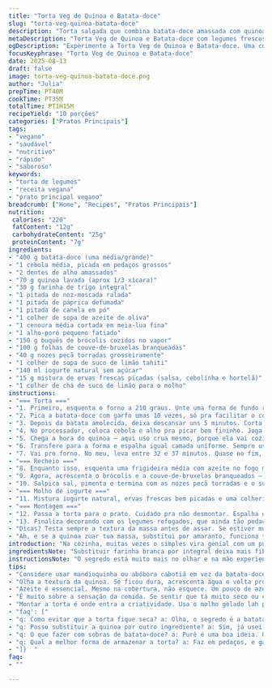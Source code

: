 ```yaml
---
title: "Torta Veg de Quinoa e Batata-doce"
slug: "torta-veg-quinoa-batata-doce"
description: "Torta salgada que combina batata-doce amassada com quinoa crua, especiarias e farinha para dar liga. Cobertura colorida com legumes refogados como cenoura, alho-poró, brócolis e couve-de-bruxelas, finalizada com nozes pecã torradas e um toque ácido de limão. Molho cremoso de iogurte com ervas frescas traz frescor e leveza. Nada de ovos, só plant power aqui. Assa até dourar, firmar e soltar aquele perfume que te chama. Nutritiva, vegana, balanceada, fácil e cheia de texturas que se completam. Um prato principal que vai bem com uma saladona verde e pão crocante. Leve e rica em fibras e proteínas, boa para quem quer sair da mesmice."
metaDescription: "Torta Veg de Quinoa e Batata-doce com legumes frescos e molho de iogurte. Sabor e nutrição em cada camada da receita"
ogDescription: "Experimente a Torta Veg de Quinoa e Batata-doce. Uma combinação perfeita de texturas, sabores e cores. Ideal para compartilhar em qualquer refeição"
focusKeyphrase: "Torta Veg de Quinoa e Batata-doce"
date: 2025-08-13
draft: false
image: torta-veg-quinoa-batata-doce.png
author: "Julia"
prepTime: PT40M
cookTime: PT35M
totalTime: PT1H15M
recipeYield: "10 porções"
categories: ["Pratos Principais"]
tags:
- "vegano"
- "saudável"
- "nutritivo"
- "rápido"
- "saboroso"
keywords:
- "torta de legumes"
- "receita vegana"
- "prato principal vegano"
breadcrumb: ["Home", "Recipes", "Pratos Principais"]
nutrition: 
 calories: "220"
 fatContent: "12g"
 carbohydrateContent: "25g"
 proteinContent: "7g"
ingredients:
- "400 g batata-doce (uma média/grande)"
- "1 cebola média, picada em pedaços grossos"
- "2 dentes de alho amassados"
- "70 g quinoa lavada (aprox 1/3 xícara)"
- "30 g farinha de trigo integral"
- "1 pitada de noz-moscada ralada"
- "1 pitada de páprica defumada"
- "1 pitada de canela em pó"
- "1 colher de sopa de azeite de oliva"
- "1 cenoura média cortada em meia-lua fina"
- "1 alho-poró pequeno fatiado"
- "150 g buquês de brócolis cozidos no vapor"
- "100 g folhas de couve-de-bruxelas branqueadas"
- "40 g nozes pecã torradas grosseiramente"
- "1 colher de sopa de suco de limão tahiti"
- "140 ml iogurte natural sem açúcar"
- "15 g mistura de ervas frescas picadas (salsa, cebolinha e hortelã)"
- "1 colher de chá de suco de limão para o molho"
instructions:
- "=== Torta ==="
- "1. Primeiro, esquenta o forno a 210 graus. Unte uma forma de fundo removível de 23 cm, aquela pratona boa que dá pra desmontar e desenformar depois."
- "2. Pica a batata-doce com garfo umas 10 vezes, só pra facilitar o cozimento. Pode assar na micro-ondas por 7-9 minutos, virando na metade, até ficar bem mole. Se não tiver micro, assa direto no forno, uns 30 minutos. Testa com o garfo pra não errar."
- "3. Depois da batata amolecida, deixa descansar uns 5 minutos. Corta ao meio, esvazia com colher e amassa meio grosseiro, pra textura não ficar uniforme. Usa só 3/4 de xícara da polpa, o resto pode guardar para um purê depois."
- "4. No processador, coloca cebola e alho pra picar bem fininho. Joga na tigela, adiciona a batata amassada e mistura até sumir os pedaços grandes da cebola."
- "5. Chega a hora do quinoa – aqui uso crua mesmo, porque ela vai cozinhar no forno com a umidade da batata. Põe a quinoa, farinha integral, noz-moscada, páprica defumada, canela, sal e pimenta. Mistura tudo, até virar uma massa contundente. Se perceber que tá grudando demais, pode adicionar mais farinha integral aos poucos. Igual massa de pão, toca com os dedos molhados pra ajeitar tudo."
- "6. Transfere para a forma e espalha igual camada uniforme. Sempre uso o truque dos dedos molhados pra evitar que grude e aliso com as costas da colher molhada também. Finaliza passando azeite por cima com pincel, ajuda a dourar e criar aquela crostinha que eu adoro."
- "7. Vai pro forno. No meu, leva entre 32 e 37 minutos. Quase no fim, fica de olho na cor, tem que estar bronzeada e firme ao toque. Se ficar mole, deixa uns minutinhos a mais."
- "=== Recheio ==="
- "8. Enquanto isso, esquenta uma frigideira média com azeite no fogo médio-baixo. Solta a cenoura e o alho-poró com tampa. Quer eles macios, fracinhos, sem dourar muito. Cerca de 6-7 minutos. Refoga leve, textura macia mas ainda um pouco firme."
- "9. Agora, acrescenta o brócolis e a couve-de-bruxelas branqueados – só para aquecer. Se não tem couve-de-bruxelas, pode substituir por couve-flor ou até repolho fininho."
- "10. Salpica sal, pimenta e termina com as nozes pecã torradas e o suco de limão. Mistura tudo delicadamente pra não quebrar demais. Sabe o toque cítrico que sobe aroma? É o limão fazendo seu charme."
- "=== Molho de iogurte ==="
- "11. Mistura iogurte natural, ervas frescas bem picadas e uma colherinha de suco de limão. Salpica sal e pimenta do reino moída na hora. Ajusta se quiser um molho mais ácido ou mais leve, às vezes adiciono uma colherinha de mel pra suavizar."
- "=== Montagem ==="
- "12. Passa a torta para o prato. Cuidado pra não desmontar. Espalha o molho de iogurte por cima, com colher ou mesmo com faca, deixando que ele escorra nas laterais."
- "13. Finaliza decorando com os legumes refogados, que ainda tão pedacinhos crocantes, e umas nozes pecã a mais pra morder."
- "Dicas? Testa sempre a textura da massa antes de assar. Se estiver muito solta, corrige com mais farinha. Se quiser variar, troca a batata-doce por mandioquinha ou abóbora moranga. O refogado com alho-poró é o que deixa o recheio molhadinho – não pula essa parte ou fica seco."
- "Ah, e se a quinoa zuar tua massa, substitui por amaranto, funciona também. Percebe quando tudo tá cozido pelo cheiro doce da batata e o brilho do pistache corado em cima? Sensação boa, de comida caseira com toque diferente."
introduction: "Na cozinha, muitas vezes o simples vira genial com um punhado extra de cuidado e conhecimento. Aqui, uma torta de quinoa e batata-doce, sem ovos, que surpreende pela textura e sabor. Não é só juntar ingredientes, tem que ir sentindo a massa, o ponto do legumes, a cor no forno. Aprendi que usar quinoa crua no recheio funciona porque a batata-que já solta umidade- ajuda a cozinhar sem deixar seco. A mistura de temperos traz um quê de conforto com um toque exótico. O topo crocante das nozes com um molho de iogurte e ervas frescas dá o choque de frescor. Refeição completa, vegana, receita que garanto muita gente vai querer repetir."
ingredientsNote: "Substituir farinha branca por integral deixa mais fibra e dá mais estrutura; também já usei farinha de aveia, mas aí cuida pra não ficar muito quebradiça. Pra quinoa, sempre lavo e escorro bem, ainda que use crua. Pode trocar o alho-poró por cebola roxa se quiser um sabor mais marcante. As nozes pecã são opcionais, mas troque por castanha de caju ou amêndoas para variar a crocância. Batata-doce pode ser substituída por mandioquinha ou abóbora cabotiá. Use iogurte natural sem sabor para não interferir no tempero, iogurte vegetal também funciona numa urgência. Para as ervas, salsa, cebolinha e hortelã fresca fazem toda diferença, mas se for tempo de inverno, manjericão também é ótimo. Sempre afina com limão o creme e o refogado para balancear o doce da batata e o amarguinho das couves."
instructionsNote: "O segredo está muito mais no olhar e na mão experiente do que na minutagem exata. Senti que a batata deve estar bem macia pra dar liga, mas não aguada demais, daí a importância de escorrer e deixar descansar. O toque na massa ajuda a identificar se precisa mais farinha: a mão molhada sem grudar é chave. No forno, quando começa a dourar a borda e firme ao toque sem grudar no dedo, está na hora de tirar. Refogar os legumes com tampa baixa retém umidade e sabor, bem diferente de fritar muito. Observa o aroma que sobe da frigideira: se começar a ficar forte e escuro, é sinal que queimou, parar antes é melhor. A montagem permite ser criativo: usa o molho antes ou depois; os legumes podem ser distribuídos de forma mais artística para surpreender luz e cor no prato final."
tips:
- "Considere usar mandioquinha ou abóbora cabotiá em vez da batata-doce. Experimente isso. A textura muda; sabor também. Mas a essência tá lá. Olho sempre na umidade pra não ficar seco. O truque é mexer a massa, se tá firme pode ir, se não, mais farinha."
- "Olha a textura da quinoa. Se ficou dura, acrescenta água e volta pro forno de novo. Pode usar amaranto se rolar desencontro com a quinoa, não é o fim do mundo. Tô aqui pra testar, solta a criatividade na cozinha. Um pouco de sal vai ajudar no sabor."
- "Azeite é essencial. Mesmo na cobertura, não esquece. Um pouco de azeite por cima antes do forno dá aquele brilho e crocância que a gente adora. Não seja econômico aqui, é o que traz textura. E check no forno, aroma diz tudo. Se tá perfume de batata doce assando, tá no caminho certo."
- "É muito sobre a sensação da comida. Se sentir que tá muito seco ou compacto, vai ajeitando com água, isso pode salvar. Sempre fica atento, os legumes refogados precisam ser macios e suaves. Isso dá uma umidade que liga tudo. A mistura de ervas já faz a diferença."
- "Montar a torta é onde entra a criatividade. Usa o molho gelado lah por cima ou do lado, coloca as nozes em cima ou não. Tem muito espaço pra improvisar. A cor e textura final vão deixar tudo mais bonito e aprazível. Então, mistura e deixa a composição falar por si."
- "faq': ["
- "q: Como evitar que a torta fique seca? a: Olha, o segredo é a batata bem macia. E a quinoa, se não ficar mole na hora, tipo duro, bota água antes de assar."
- "q: Posso substituir a quinoa por outro ingrediente? a: Sim, já usei amaranto. Funciona bem. Mas sempre experimente com todos, sinta como rege a textura."
- "q: O que fazer com sobras de batata-doce? a: Purê é uma boa ideia. Ou assa um pouco e coloca no lanche. Nem sempre é o fim, pode ser um novo começo."
- "q: Qual a melhor forma de armazenar a torta? a: Faz em pedaços, e garante colocar na geladeira. Até 3 dias bem conservada. Mas congelar dá certo também, até meses."
- "]}  "
faq:
- ""

---
```

